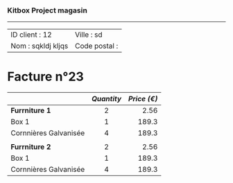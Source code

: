 ### Kitbox Project magasin
---
|||
|-|-|
|ID client : 12|Ville : sd|
|Nom : sqkldj kljqs| Code postal : |
# Facture n°23
||*Quantity*|*Price (€)*|
|-|:-:|-:|
|**Furrniture 1**|2|2.56|
|Box 1|1|189.3|
|Cornnières Galvanisée|4|189.3|
|||
|**Furrniture 2**|2|2.56|
|Box 1|1|189.3|
|Cornnières Galvanisée|4|189.3|
